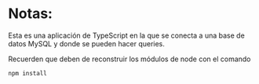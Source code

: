 # Notas:

Esta es una aplicación de TypeScript en la que se conecta a una base de datos MySQL y donde se pueden hacer queries.

Recuerden que deben de reconstruir los módulos de node con el comando

```
npm install
```